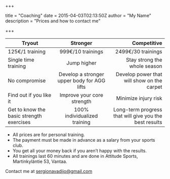
+++

title = "Coaching"
date = 2015-04-03T02:13:50Z
author = "My Name"
description = "Prices and how to contact me"

+++

| Tryout        |       Stronger       | Competitive  |
| ------------- |:-------------:| --:|
| 125€/1 training      |     999€/10 trainings        | 2499€/30 trainings |
| Single time training     |Jump higher          |   Stay strong the whole season |
| No compromise | Develop a stronger upper body for AGG lifts |     Develop power that will show on the carpet |
| Find out if you like it      | Improve your core strength | Minimize injury risk |
| Get to know the basic strength exercises| 100% individualized training   | Long-term progress that will give you the best results |

* All prices are for personal training.
* The payment must be made in advance as a salary from your sports club.
* You get all your money back if you aren’t happy with the results.
* All trainings last 60 minutes and are done in Attitude Sports, Martinkyläntie 53, Vantaa.


Contact me at <sergionavadijo@gmail.com>